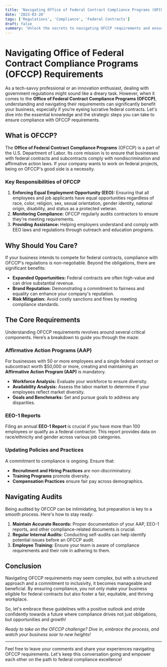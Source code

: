 ```yaml
---
title: 'Navigating Office of Federal Contract Compliance Programs (OFCCP) Requirements'
date: '2023-03-20'
tags: ['Regulations', 'Compliance', 'Federal Contracts']
draft: false
summary: 'Unlock the secrets to navigating OFCCP requirements and ensuring your business meets federal compliance standards effortlessly.'
---
```


# Navigating Office of Federal Contract Compliance Programs (OFCCP) Requirements

As a tech-savvy professional or an innovation enthusiast, dealing with government regulations might sound like a dreary task. However, when it comes to the **Office of Federal Contract Compliance Programs (OFCCP)**, understanding and navigating their requirements can significantly benefit your business, especially if you’re eyeing lucrative federal contracts. Let's dive into the essential knowledge and the strategic steps you can take to ensure compliance with OFCCP requirements.

## What is OFCCP?

The **Office of Federal Contract Compliance Programs** (OFCCP) is a part of the U.S. Department of Labor. Its core mission is to ensure that businesses with federal contracts and subcontracts comply with nondiscrimination and affirmative action laws. If your company wants to work on federal projects, being on OFCCP's good side is a necessity.

### Key Responsibilities of OFCCP

1. **Enforcing Equal Employment Opportunity (EEO):** Ensuring that all employees and job applicants have equal opportunities regardless of race, color, religion, sex, sexual orientation, gender identity, national origin, disability, and status as a protected veteran.
2. **Monitoring Compliance:** OFCCP regularly audits contractors to ensure they're meeting requirements.
3. **Providing Assistance:** Helping employers understand and comply with EEO laws and regulations through outreach and education programs.

## Why Should You Care?

If your business intends to compete for federal contracts, compliance with OFCCP's regulations is non-negotiable. Beyond the obligations, there are significant benefits:

- **Expanded Opportunities:** Federal contracts are often high-value and can drive substantial revenue.
- **Brand Reputation:** Demonstrating a commitment to fairness and equality can enhance your company's reputation.
- **Risk Mitigation:** Avoid costly sanctions and fines by meeting compliance standards.

## The Core Requirements

Understanding OFCCP requirements revolves around several critical components. Here’s a breakdown to guide you through the maze:

### Affirmative Action Programs (AAP)

For businesses with 50 or more employees and a single federal contract or subcontract worth $50,000 or more, creating and maintaining an **Affirmative Action Program (AAP)** is mandatory.

- **Workforce Analysis:** Evaluate your workforce to ensure diversity.
- **Availability Analysis:** Assess the labor market to determine if your employees reflect market diversity.
- **Goals and Benchmarks:** Set and pursue goals to address any disparities.

### EEO-1 Reports

Filing an annual **EEO-1 Report** is crucial if you have more than 100 employees or qualify as a federal contractor. This report provides data on race/ethnicity and gender across various job categories.

### Updating Policies and Practices

A commitment to compliance is ongoing. Ensure that:

- **Recruitment and Hiring Practices** are non-discriminatory.
- **Training Programs** promote diversity.
- **Compensation Practices** ensure fair pay across demographics.

## Navigating Audits

Being audited by OFCCP can be intimidating, but preparation is key to a smooth process. Here's how to stay ready:

1. **Maintain Accurate Records:** Proper documentation of your AAP, EEO-1 reports, and other compliance-related documents is crucial.
2. **Regular Internal Audits:** Conducting self-audits can help identify potential issues before an OFCCP audit.
3. **Employee Training:** Ensure your team is aware of compliance requirements and their role in adhering to them.

## Conclusion

Navigating OFCCP requirements may seem complex, but with a structured approach and a commitment to inclusivity, it becomes manageable and beneficial. By ensuring compliance, you not only make your business eligible for federal contracts but also foster a fair, equitable, and thriving workplace.

So, let's embrace these guidelines with a positive outlook and stride confidently towards a future where compliance drives not just obligations, but opportunities and growth!

*Ready to take on the OFCCP challenge? Dive in, embrace the process, and watch your business soar to new heights!*

---

Feel free to leave your comments and share your experiences navigating OFCCP requirements. Let's keep this conversation going and empower each other on the path to federal compliance excellence!